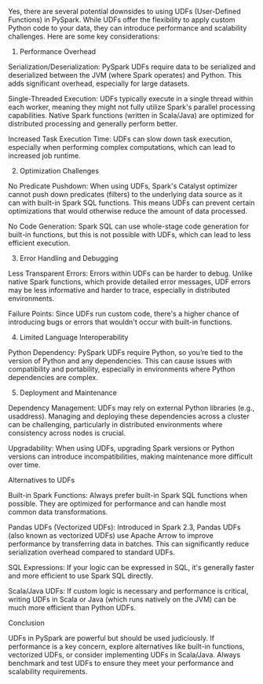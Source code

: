 Yes, there are several potential downsides to using UDFs (User-Defined Functions) in PySpark. While UDFs offer the flexibility to apply custom Python code to your data, they can introduce performance and scalability challenges. Here are some key considerations:

1. Performance Overhead

Serialization/Deserialization: PySpark UDFs require data to be serialized and deserialized between the JVM (where Spark operates) and Python. This adds significant overhead, especially for large datasets.

Single-Threaded Execution: UDFs typically execute in a single thread within each worker, meaning they might not fully utilize Spark's parallel processing capabilities. Native Spark functions (written in Scala/Java) are optimized for distributed processing and generally perform better.

Increased Task Execution Time: UDFs can slow down task execution, especially when performing complex computations, which can lead to increased job runtime.


2. Optimization Challenges

No Predicate Pushdown: When using UDFs, Spark's Catalyst optimizer cannot push down predicates (filters) to the underlying data source as it can with built-in Spark SQL functions. This means UDFs can prevent certain optimizations that would otherwise reduce the amount of data processed.

No Code Generation: Spark SQL can use whole-stage code generation for built-in functions, but this is not possible with UDFs, which can lead to less efficient execution.


3. Error Handling and Debugging

Less Transparent Errors: Errors within UDFs can be harder to debug. Unlike native Spark functions, which provide detailed error messages, UDF errors may be less informative and harder to trace, especially in distributed environments.

Failure Points: Since UDFs run custom code, there's a higher chance of introducing bugs or errors that wouldn't occur with built-in functions.


4. Limited Language Interoperability

Python Dependency: PySpark UDFs require Python, so you’re tied to the version of Python and any dependencies. This can cause issues with compatibility and portability, especially in environments where Python dependencies are complex.


5. Deployment and Maintenance

Dependency Management: UDFs may rely on external Python libraries (e.g., usaddress). Managing and deploying these dependencies across a cluster can be challenging, particularly in distributed environments where consistency across nodes is crucial.

Upgradability: When using UDFs, upgrading Spark versions or Python versions can introduce incompatibilities, making maintenance more difficult over time.


Alternatives to UDFs

Built-in Spark Functions: Always prefer built-in Spark SQL functions when possible. They are optimized for performance and can handle most common data transformations.

Pandas UDFs (Vectorized UDFs): Introduced in Spark 2.3, Pandas UDFs (also known as vectorized UDFs) use Apache Arrow to improve performance by transferring data in batches. This can significantly reduce serialization overhead compared to standard UDFs.

SQL Expressions: If your logic can be expressed in SQL, it's generally faster and more efficient to use Spark SQL directly.

Scala/Java UDFs: If custom logic is necessary and performance is critical, writing UDFs in Scala or Java (which runs natively on the JVM) can be much more efficient than Python UDFs.


Conclusion

UDFs in PySpark are powerful but should be used judiciously. If performance is a key concern, explore alternatives like built-in functions, vectorized UDFs, or consider implementing UDFs in Scala/Java. Always benchmark and test UDFs to ensure they meet your performance and scalability requirements.

